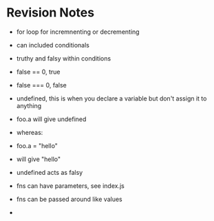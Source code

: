 # Revision Notes

- for loop for incremnenting or decrementing
- can included conditionals

- truthy and falsy within conditions
- false == 0, true
- false === 0, false

- undefined, this is when you declare a variable but don't assign it to anything

- foo.a will give undefined
- whereas:
- foo.a = "hello"
- will give "hello"

- undefined acts as falsy

- fns can have parameters, see index.js
- fns can be passed around like values
-  


